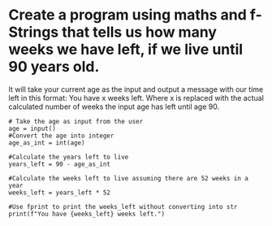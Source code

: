 # Create a program using maths and f-Strings that tells us how many weeks we have left, if we live until 90 years old.
It will take your current age as the input and output a message with our time left in this format:
You have x weeks left.
Where x is replaced with the actual calculated number of weeks the input age has left until age 90.

```
# Take the age as input from the user
age = input()
#Convert the age into integer
age_as_int = int(age)

#Calculate the years left to live
years_left = 90 - age_as_int

#Calculate the weeks left to live assuming there are 52 weeks in a year
weeks_left = years_left * 52

#Use fprint to print the weeks_left without converting into str
print(f"You have {weeks_left} weeks left.")
```
